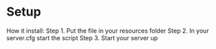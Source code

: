 # Setup

How it install: Step 1. Put the file in your resources folder Step 2. In your server.cfg start the script Step 3. Start your server up
